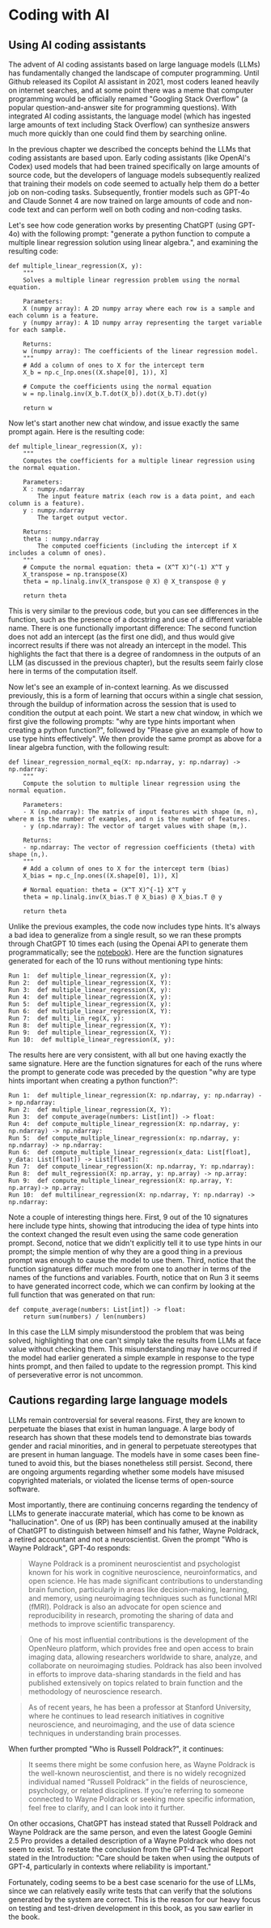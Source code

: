 # Coding with AI

## Using AI coding assistants

The advent of AI coding assistants based on large language models (LLMs) has fundamentally changed the landscape of computer programming.  Until Github released its Copilot AI assistant in 2021, most coders leaned heavily on internet searches, and at some point there was a meme that computer programming would be officially renamed "Googling Stack Overflow" (a popular question-and-answer site for programming questions).  With integrated AI coding assistants, the language model (which has ingested large amounts of text including Stack Overflow) can synthesize answers much more quickly than one could find them by searching online. 

In the previous chapter we described the concepts behind the LLMs that coding assistants are based upon.  Early coding assistants (like OpenAI's Codex) used models that had been trained specifically on large amounts of source code, but the developers of language models subsequently realized that training their models on code seemed to actually help them do a better job on non-coding tasks.  Subsequently, frontier models such as GPT-4o and Claude Sonnet 4 are now trained on large amounts of code and non-code text and can perform well on both coding and non-coding tasks.   

Let's see how code generation works by presenting ChatGPT (using GPT-4o) with the following prompt: "generate a python function to compute a multiple linear regression solution using linear algebra.", and examining the resulting code:

```
def multiple_linear_regression(X, y):
    """
    Solves a multiple linear regression problem using the normal equation.
    
    Parameters:
    X (numpy array): A 2D numpy array where each row is a sample and each column is a feature.
    y (numpy array): A 1D numpy array representing the target variable for each sample.
    
    Returns:
    w (numpy array): The coefficients of the linear regression model.
    """
    # Add a column of ones to X for the intercept term
    X_b = np.c_[np.ones((X.shape[0], 1)), X]
    
    # Compute the coefficients using the normal equation
    w = np.linalg.inv(X_b.T.dot(X_b)).dot(X_b.T).dot(y)
    
    return w
```

Now let's start another new chat window, and issue exactly the same prompt again. Here is the resulting code:

```
def multiple_linear_regression(X, y):
    """
    Computes the coefficients for a multiple linear regression using the normal equation.
    
    Parameters:
    X : numpy.ndarray
        The input feature matrix (each row is a data point, and each column is a feature).
    y : numpy.ndarray
        The target output vector.

    Returns:
    theta : numpy.ndarray
        The computed coefficients (including the intercept if X includes a column of ones).
    """
    # Compute the normal equation: theta = (X^T X)^(-1) X^T y
    X_transpose = np.transpose(X)
    theta = np.linalg.inv(X_transpose @ X) @ X_transpose @ y
    
    return theta
```

This is very similar to the previous code, but you can see differences in the function, such as the presence of a docstring and use of a different variable name. There is one functionally important difference: The second function does not add an intercept (as the first one did), and thus would give incorrect results if there was not already an intercept in the model. This highlights the fact that there is a degree of randomness in the outputs of an LLM (as discussed in the previous chapter), but the results seem fairly close here in terms of the computation itself. 

Now let's see an example of in-context learning. As we discussed previously, this is a form of learning that occurs within a single chat session, through the buildup of information across the session that is used to condition the output at each point.  We start a new chat window, in which we first give the following prompts:  "why are type hints important when creating a python function?", followed by "Please give an example of how to use type hints effectively".  We then provide the same prompt as above for a linear algebra function, with the following result:

```
def linear_regression_normal_eq(X: np.ndarray, y: np.ndarray) -> np.ndarray:
    """
    Compute the solution to multiple linear regression using the normal equation.

    Parameters:
    - X (np.ndarray): The matrix of input features with shape (m, n), where m is the number of examples, and n is the number of features.
    - y (np.ndarray): The vector of target values with shape (m,).

    Returns:
    - np.ndarray: The vector of regression coefficients (theta) with shape (n,).
    """
    # Add a column of ones to X for the intercept term (bias)
    X_bias = np.c_[np.ones((X.shape[0], 1)), X]
    
    # Normal equation: theta = (X^T X)^{-1} X^T y
    theta = np.linalg.inv(X_bias.T @ X_bias) @ X_bias.T @ y
    
    return theta
```

Unlike the previous examples, the code now includes type hints.  It's always a bad idea to generalize from a single result, so we ran these prompts through ChatGPT 10 times each (using the Openai API to generate them programmatically; see the [notebook](../src/BetterCodeBetterScience/incontext_learning_example.ipynb)).  Here are the function signatures generated for each of the 10 runs without mentioning type hints:

```
Run 1:  def multiple_linear_regression(X, y):
Run 2:  def multiple_linear_regression(X, Y):
Run 3:  def multiple_linear_regression(X, y):
Run 4:  def multiple_linear_regression(X, y):
Run 5:  def multiple_linear_regression(X, y):
Run 6:  def multiple_linear_regression(X, Y):
Run 7:  def multi_lin_reg(X, y):
Run 8:  def multiple_linear_regression(X, Y):
Run 9:  def multiple_linear_regression(X, Y):
Run 10:  def multiple_linear_regression(X, y):
```

The results here are very consistent, with all but one having exactly the same signature.  Here are the function signatures for each of the runs where the prompt to generate code was preceded by the question "why are type hints important when creating a python function?":

```
Run 1:  def multiple_linear_regression(X: np.ndarray, y: np.ndarray) -> np.ndarray:
Run 2:  def multiple_linear_regression(X, Y):
Run 3:  def compute_average(numbers: List[int]) -> float:
Run 4:  def compute_multiple_linear_regression(X: np.ndarray, y: np.ndarray) -> np.ndarray:
Run 5:  def compute_multiple_linear_regression(x: np.ndarray, y: np.ndarray) -> np.ndarray:
Run 6:  def compute_multiple_linear_regression(x_data: List[float], y_data: List[float]) -> List[float]:
Run 7:  def compute_linear_regression(X: np.ndarray, Y: np.ndarray):
Run 8:  def mult_regression(X: np.array, y: np.array) -> np.array:
Run 9:  def compute_multiple_linear_regression(X: np.array, Y: np.array)-> np.array:
Run 10:  def multilinear_regression(X: np.ndarray, Y: np.ndarray) -> np.ndarray:
```

Note a couple of interesting things here.  First, 9 out of the 10 signatures here include type hints, showing that introducing the idea of type hints into the context changed the result even using the same code generation prompt. Second, notice that we didn't explicitly tell it to use type hints in our prompt; the simple mention of why they are a good thing in a previous prompt was enough to cause the model to use them.  Third, notice that the function signatures differ much more from one to another in terms of the names of the functions and variables. Fourth, notice that on Run 3 it seems to have generated incorrect code, which we can confirm by looking at the full function that was generated on that run:

```
def compute_average(numbers: List[int]) -> float:
    return sum(numbers) / len(numbers)
```

In this case the LLM simply misunderstood the problem that was being solved, highlighting that one can't simply take the results from LLMs at face value without checking them.  This misunderstanding may have occurred if the model had earlier generated a simple example in response to the type hints prompt, and then failed to update to the regression prompt.  This kind of perseverative error is not uncommon.

## Cautions regarding large language models

LLMs remain controversial for several reasons.  First, they are known to perpetuate the biases that exist in human language. A large body of research has shown that these models tend to demonstrate bias towards gender and racial minorities, and in general to perpetuate stereotypes that are present in human language.  The models have in some cases been fine-tuned to avoid this, but the biases nonetheless still persist.  Second, there are ongoing arguments regarding whether some models have misused copyrighted materials, or violated the license terms of open-source software.

Most importantly, there are continuing concerns regarding the tendency of LLMs to generate inaccurate material, which has come to be known as "hallucination".  One of us (RP) has been continually amused at the inability of ChatGPT to distinguish between himself and his father, Wayne Poldrack, a retired accountant and not a neuroscientist.  Given the prompt "Who is Wayne Poldrack", GPT-4o responds:

>Wayne Poldrack is a prominent neuroscientist and psychologist known for his work in cognitive neuroscience, neuroinformatics, and open science. He has made significant contributions to understanding brain function, particularly in areas like decision-making, learning, and memory, using neuroimaging techniques such as functional MRI (fMRI). Poldrack is also an advocate for open science and reproducibility in research, promoting the sharing of data and methods to improve scientific transparency.

> One of his most influential contributions is the development of the OpenNeuro platform, which provides free and open access to brain imaging data, allowing researchers worldwide to share, analyze, and collaborate on neuroimaging studies. Poldrack has also been involved in efforts to improve data-sharing standards in the field and has published extensively on topics related to brain function and the methodology of neuroscience research.

> As of recent years, he has been a professor at Stanford University, where he continues to lead research initiatives in cognitive neuroscience, and neuroimaging, and the use of data science techniques in understanding brain processes.


When further prompted "Who is Russell Poldrack?", it continues:

> It seems there might be some confusion here, as Wayne Poldrack is the well-known neuroscientist, and there is no widely recognized individual named “Russell Poldrack” in the fields of neuroscience, psychology, or related disciplines. If you’re referring to someone connected to Wayne Poldrack or seeking more specific information, feel free to clarify, and I can look into it further.

On other occasions, ChatGPT has instead stated that Russell Poldrack and Wayne Poldrack are the same person, and even the latest Google Gemini 2.5 Pro provides a detailed description of a Wayne Poldrack who does not seem to exist. To restate the conclusion from the GPT-4 Technical Report stated in the Introduction: "Care should be taken when using the outputs of GPT-4, particularly in contexts where reliability is important."  

Fortunately, coding seems to be a best case scenario for the use of LLMs, since we can relatively easily write tests that can verify that the solutions generated by the system are correct.  This is the reason for our heavy focus on testing and test-driven development in this book, as you saw earlier in the book.
